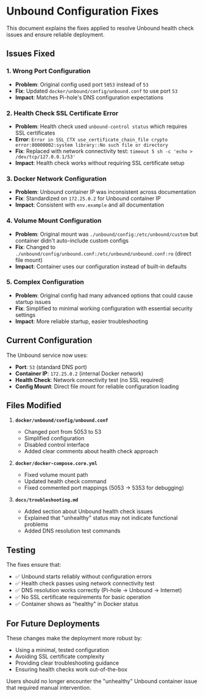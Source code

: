 # Unbound Configuration Fixes

This document explains the fixes applied to resolve Unbound health check issues
and ensure reliable deployment.

## Issues Fixed

### 1. **Wrong Port Configuration**

- **Problem**: Original config used port `5053` instead of `53`
- **Fix**: Updated `docker/unbound/config/unbound.conf` to use port `53`
- **Impact**: Matches Pi-hole's DNS configuration expectations

### 2. **Health Check SSL Certificate Error**

- **Problem**: Health check used `unbound-control status` which requires SSL
  certificates
- **Error**:
  `Error in SSL_CTX use_certificate_chain_file crypto error:80000002:system library::No such file or directory`
- **Fix**: Replaced with network connectivity test:
  `timeout 5 sh -c 'echo > /dev/tcp/127.0.0.1/53'`
- **Impact**: Health check works without requiring SSL certificate setup

### 3. **Docker Network Configuration**

- **Problem**: Unbound container IP was inconsistent across documentation
- **Fix**: Standardized on `172.25.0.2` for Unbound container IP
- **Impact**: Consistent with `env.example` and all documentation

### 4. **Volume Mount Configuration**

- **Problem**: Original mount was `./unbound/config:/etc/unbound/custom` but
  container didn't auto-include custom configs
- **Fix**: Changed to
  `./unbound/config/unbound.conf:/etc/unbound/unbound.conf:ro` (direct file
  mount)
- **Impact**: Container uses our configuration instead of built-in defaults

### 5. **Complex Configuration**

- **Problem**: Original config had many advanced options that could cause
  startup issues
- **Fix**: Simplified to minimal working configuration with essential security
  settings
- **Impact**: More reliable startup, easier troubleshooting

## Current Configuration

The Unbound service now uses:

- **Port**: `53` (standard DNS port)
- **Container IP**: `172.25.0.2` (internal Docker network)
- **Health Check**: Network connectivity test (no SSL required)
- **Config Mount**: Direct file mount for reliable configuration loading

## Files Modified

1. **`docker/unbound/config/unbound.conf`**

   - Changed port from 5053 to 53
   - Simplified configuration
   - Disabled control interface
   - Added clear comments about health check approach

2. **`docker/docker-compose.core.yml`**

   - Fixed volume mount path
   - Updated health check command
   - Fixed commented port mappings (5053 → 5353 for debugging)

3. **`docs/troubleshooting.md`**
   - Added section about Unbound health check issues
   - Explained that "unhealthy" status may not indicate functional problems
   - Added DNS resolution test commands

## Testing

The fixes ensure that:

- ✅ Unbound starts reliably without configuration errors
- ✅ Health check passes using network connectivity test
- ✅ DNS resolution works correctly (Pi-hole → Unbound → Internet)
- ✅ No SSL certificate requirements for basic operation
- ✅ Container shows as "healthy" in Docker status

## For Future Deployments

These changes make the deployment more robust by:

- Using a minimal, tested configuration
- Avoiding SSL certificate complexity
- Providing clear troubleshooting guidance
- Ensuring health checks work out-of-the-box

Users should no longer encounter the "unhealthy" Unbound container issue that
required manual intervention.
